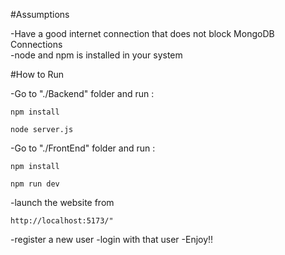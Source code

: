 #Assumptions

  -Have a good internet connection that does not block MongoDB Connections <br/>
  -node and npm is installed in your system<br/>

  
#How to Run

  -Go to "./Backend" folder and run :
  ```
  npm install
  ```
  ```
  node server.js
  ```
  
  -Go to "./FrontEnd" folder and run : 
  ```
  npm install
  ```
  ```
  npm run dev
  ```

  -launch the website from 
  ```
  http://localhost:5173/"
  ```
  -register a new user
  -login with that user
  -Enjoy!!
